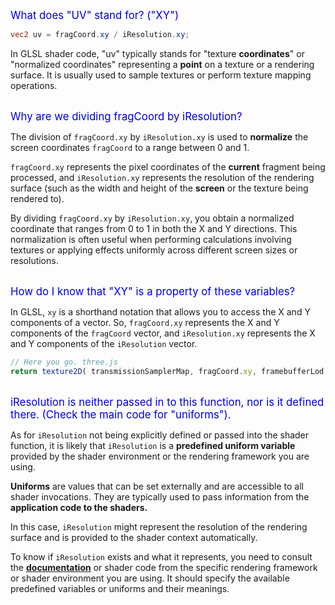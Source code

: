 <span style="color:#0000dd;font-size:larger;">What does "UV" stand for?  ("XY")</span>

```glsl
vec2 uv = fragCoord.xy / iResolution.xy;
```

In GLSL shader code, "uv" typically stands for "texture **coordinates**" or "normalized coordinates" representing a **point** on a texture or a rendering surface. It is usually used to sample textures or perform texture mapping operations.

<br>
<span style="color:#0000dd;font-size:larger;">Why are we dividing fragCoord by iResolution?</span>

The division of `fragCoord.xy` by `iResolution.xy` is used to **normalize** the screen coordinates `fragCoord` to a range between 0 and 1.

`fragCoord.xy` represents the pixel coordinates of the **current** fragment being processed, and `iResolution.xy` represents the resolution of the rendering surface (such as the width and height of the **screen** or the texture being rendered to).

By dividing `fragCoord.xy` by `iResolution.xy`, you obtain a normalized coordinate that ranges from 0 to 1 in both the X and Y directions. This normalization is often useful when performing calculations involving textures or applying effects uniformly across different screen sizes or resolutions.

<br>
<span style="color:#0000dd;font-size:larger;">How do I know that "XY" is a property of these variables?</span>

In GLSL, `xy` is a shorthand notation that allows you to access the X and Y components of a vector. So, `fragCoord.xy` represents the X and Y components of the `fragCoord` vector, and `iResolution.xy` represents the X and Y components of the `iResolution` vector.

```js
// Here you go. three.js
return texture2D( transmissionSamplerMap, fragCoord.xy, framebufferLod );
```

<br>
<span style="color:#0000dd;font-size:larger;">iResolution is neither passed in to this function, nor is it defined there. (Check the main code for "uniforms").</span>

As for `iResolution` not being explicitly defined or passed into the shader function, it is likely that `iResolution` is a **predefined uniform variable** provided by the shader environment or the rendering framework you are using.

**Uniforms** are values that can be set externally and are accessible to all shader invocations. They are typically used to pass information from the **application code to the shaders.**

In this case, `iResolution` might represent the resolution of the rendering surface and is provided to the shader context automatically.

To know if `iResolution` exists and what it represents, you need to consult the **[documentation](https://www.shadertoy.com/howto)** or shader code from the specific rendering framework or shader environment you are using. It should specify the available predefined variables or uniforms and their meanings.

<br>
